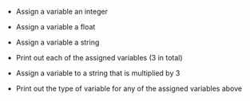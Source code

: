 <!-- Lesson 1 Criteria for how this project should be completed -->
- Assign a variable an integer
- Assign a variable a float 
- Assign a variable a string

- Print out each of the assigned variables (3 in total)

- Assign a variable to a string that is multiplied by 3

- Print out the type of variable for any of the assigned variables above